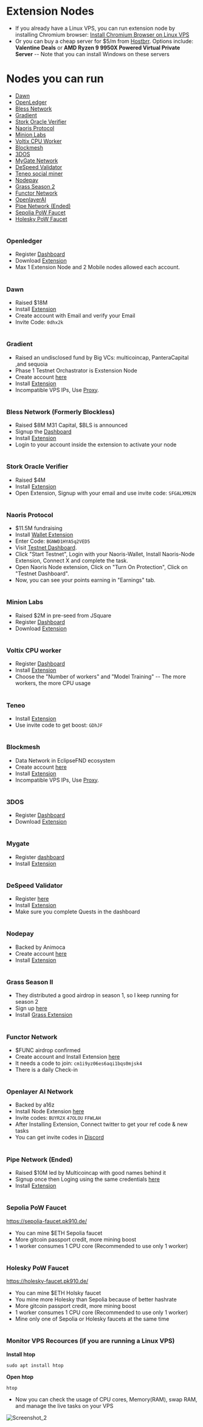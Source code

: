 # Extension Nodes

* If you already have a Linux VPS, you can run extension node by installing Chromium browser: [Install Chromium Browser on Linux VPS](https://github.com/0xmoei/Install-Linux-Browser)
* Or you can buy a cheap server for $5/m from [Hostbrr](https://my.hostbrr.com/order/forms/a/NTMxNw==). Options include: **Valentine Deals** or **AMD Ryzen 9 9950X Powered Virtual Private Server** -- Note that you can install Windows on these servers

# Nodes you can run
* [Dawn](https://github.com/0xmoei/Extension-Nodes/blob/main/README.md#dawn)
* [OpenLedger](https://github.com/0xmoei/Extension-Nodes/blob/main/README.md#openledger)
* [Bless Network](https://github.com/0xmoei/Extension-Nodes/blob/main/README.md#bless-network-formerly-blockless)
* [Gradient](https://github.com/0xmoei/Extension-Nodes/blob/main/README.md#gradient)
* [Stork Oracle Verifier](https://github.com/0xmoei/Extension-Nodes/blob/main/README.md#stork-oracle-verifier)
* [Naoris Protocol](https://github.com/0xmoei/Extension-Nodes/blob/main/README.md#naoris-protocol)
* [Minion Labs](https://github.com/0xmoei/Extension-Nodes/blob/main/README.md#minion-labs)
* [Voltix CPU Worker](https://github.com/0xmoei/Extension-Nodes/blob/main/README.md#voltix-cpu-worker)
* [Blockmesh](https://github.com/0xmoei/Extension-Nodes/blob/main/README.md#blockmesh)
* [3DOS](https://github.com/0xmoei/Extension-Nodes/blob/main/README.md#3dos)
* [MyGate Network](https://github.com/0xmoei/Extension-Nodes/blob/main/README.md#mygate)
* [DeSpeed Validator](https://github.com/0xmoei/Extension-Nodes/blob/main/README.md#despeed-validator)
* [Teneo social miner](https://github.com/0xmoei/Extension-Nodes/blob/main/README.md#teneo)
* [Nodepay](https://github.com/0xmoei/Extension-Nodes/blob/main/README.md#nodepay)
* [Grass Season 2](https://github.com/0xmoei/Extension-Nodes/blob/main/README.md#grass-season-ii)
* [Functor Network](https://github.com/0xmoei/Extension-Nodes/blob/main/README.md#functor-network)
* [OpenlayerAI](https://github.com/0xmoei/Extension-Nodes/blob/main/README.md#openlayer-ai-network)
* [Pipe Network (Ended)](https://github.com/0xmoei/Extension-Nodes/blob/main/README.md#pipe-network)
* [Sepolia PoW Faucet](https://github.com/0xmoei/Extension-Nodes/blob/main/README.md#sepolia-pow-faucet)
* [Holesky PoW Faucet](https://github.com/0xmoei/Extension-Nodes/blob/main/README.md#holesky-pow-faucet)

#

### Openledger
* Register [Dashboard]([https://testnet.openledger.xyz](https://testnet.openledger.xyz/?referral_code=5k3afaa34i))
* Download [Extension](https://chromewebstore.google.com/detail/openledger-node/ekbbplmjjgoobhdlffmgeokalelnmjjc)
* Max 1 Extension Node and 2 Mobile nodes allowed each account.

#

### Dawn
* Raised $18M
* Install [Extension](https://chromewebstore.google.com/detail/dawn-validator-chrome-ext/fpdkjdnhkakefebpekbdhillbhonfjjp)
* Create account with Email and verify your Email
* Invite Code: `0dhx2k`

#

### Gradient
* Raised an undisclosed fund by Big VCs: multicoincap, PanteraCapital ,and sequoia
* Phase 1 Testnet Orchastrator is Exstension Node
* Create account [here](https://app.gradient.network/)
* Install [Extension](https://chromewebstore.google.com/detail/gradient-sentry-node/caacbgbklghmpodbdafajbgdnegacfmo)
* Incompatible VPS IPs, Use [Proxy](https://github.com/0xmoei/Install-Chromium-Linux-Browser/blob/main/README.md#install-proxy-on-chromium).

#

### Bless Network (Formerly Blockless)
* Raised $8M M31 Capital, $BLS is announced
* Signup the [Dashboard](https://bless.network/dashboard?ref=JGTHFQ)
* Install [Extension](https://chromewebstore.google.com/detail/bless/pljbjcehnhcnofmkdbjolghdcjnmekia)
* Login to your account inside the extension to activate your node

#

### Stork Oracle Verifier
* Raised $4M
* Install [Extension](https://chromewebstore.google.com/detail/stork-verify/knnliglhgkmlblppdejchidfihjnockl)
* Open Extension, Signup with your email and use invite code: `SFGALXM92N`

#

### Naoris Protocol
* $11.5M fundraising 
* Install [Wallet Extension](https://chromewebstore.google.com/detail/naoris-protocol-wallet/dbgibbbeebmbmmhmebogidfbfehejgfo?hl=en-GB&authuser=0)
* Enter Code: `BGNWD1HYA5q2VED5`
* Visit [Testnet Dashboard](https://naorisprotocol.network/testnet#how-it-works).
* Click "Start Testnet", Login with your Naoris-Wallet, Install Naoris-Node Extension, Connect X and complete the task.
* Open Naoris Node extension, Click on "Turn On Protection", Click on "Testnet Dashboard".
* Now, you can see your points earning in "Earnings" tab.

#

### Minion Labs
* Raised $2M in pre-seed from JSquare
* Register [Dashboard](https://app.minionlab.ai/?referralCode=yHqwjUSo)
* Download [Extension](https://www.minionlab.ai/download)


#

### Voltix CPU worker
* Register [Dashboard](https://voltix.ai/login?ref=OWS83)
* Install [Extension](https://chromewebstore.google.com/detail/voltix-built-for-ai-speci/dhffhdepkkepbcienheompkncklalogf?authuser=0&hl=en)
* Choose the "Number of workers" and "Model Training" -- The more workers, the more CPU usage

#

### Teneo
* Install [Extension](https://chromewebstore.google.com/detail/teneo-community-node/emcclcoaglgcpoognfiggmhnhgabppkm?authuser=0&hl=en)
* Use invite code to get boost: `GDhJF`

#

### Blockmesh
* Data Network in EclipseFND ecosystem
* Create account [here](https://app.blockmesh.xyz/register?invite_code=e0af8150-f715-4b0c-b19b-de6c07b8f413)
* Install [Extension](https://chromewebstore.google.com/detail/blockmesh-network/obfhoiefijlolgdmphcekifedagnkfjp)
* Incompatible VPS IPs, Use [Proxy](https://github.com/0xmoei/Install-Chromium-Linux-Browser/blob/main/README.md#install-proxy-on-chromium).

#

### 3DOS
* Register [Dashboard](https://dashboard.3dos.io/register?ref_code=88c840)
* Download [Extension](https://chromewebstore.google.com/detail/3dos-network/lpindahibbkakkdjifonckbhopdoaooe)


#

### Mygate
* Register [dashboard](https://app.mygate.network/login?code=MgaZin)
* Install [Extension](https://chromewebstore.google.com/detail/mygate-network-node/hajiimgolngmlbglaoheacnejbnnmoco?hl=en&pli=1)

#

### DeSpeed Validator
* Register [here
](https://app.despeed.net/register?ref=lyZh8xOzItge)
* Install [Extension](https://chromewebstore.google.com/detail/despeed-validator/ofpfdpleloiaaedjbfpocglfggbdpiem)
* Make sure you complete Quests in the dashboard

#

### Nodepay
* Backed by Animoca
* Create account [here](https://app.nodepay.ai/register?ref=eBGza9jaED3TeLV)
* Install [Extension](https://chromewebstore.google.com/detail/nodepay-extension/lgmpfmgeabnnlemejacfljbmonaomfmm)

#

### Grass Season II
* They distributed a good airdrop in season 1, so I keep running for season 2
* Sign up [here](https://app.getgrass.io/register?referralCode=qFJ68N1i9CVz3GR)
* Install [Grass Extension
](https://chromewebstore.google.com/detail/grass-lite-node/ilehaonighjijnmpnagapkhpcdbhclfg?hl=en&authuser=0)

#

### Functor Network
* $FUNC airdrop confirmed
* Create account and Install Extension [here](https://node.securitylabs.xyz/?from=extension&type=signin&referralCode=cm1i9yz06es6aqi1bqs0mjsk4)
* It needs a code to join: `cm1i9yz06es6aqi1bqs0mjsk4`
* There is a daily Check-in

#

### Openlayer AI Network
* Backed by a16z
* Install Node Extension [here](https://openlayer.tech)
* Invite codes: `BUYR2X` `47OLOU` `FFWLAH`
* After Installing Extension, Connect twitter to get your ref code & new tasks
* You can get invite codes in [Discord](https://discord.gg/openlayer)

#

### Pipe Network (Ended)
* Raised $10M led by Multicoincap with good names behind it
* Signup once then Loging using the same credentials [here](https://pipecdn.app/signup?ref=c2xhcmsuY3)
* Install [Extension](https://chromewebstore.google.com/detail/pipe-guardian-node/gelgmmdfajpefjbiaedgjkpekijhkgbe)

#

### Sepolia PoW Faucet
https://sepolia-faucet.pk910.de/
* You can mine $ETH Sepolia faucet
* More gitcoin passport credit, more mining boost
* 1 worker consumes 1 CPU core (Recommended to use only 1 worker)

#

### Holesky PoW Faucet
https://holesky-faucet.pk910.de/
* You can mine $ETH Holsky faucet
* You mine more Holesky than Sepolia because of better hashrate
* More gitcoin passport credit, more mining boost
* 1 worker consumes 1 CPU core (Recommended to use only 1 worker)
* Mine only one of Sepolia or Holesky faucets at the same time

#

### Monitor VPS Recources (if you are running a Linux VPS)
**Install htop**
```console
sudo apt install htop
```

**Open htop**
```
htop
```
* Now you can check the usage of CPU cores, Memory(RAM), swap RAM, and manage the live tasks on your VPS

![Screenshot_2](https://github.com/user-attachments/assets/ae9c648f-3c94-43cb-ad5c-7fc324096c1c)


